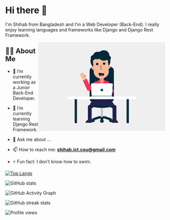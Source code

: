 # Hi there 👋

I'm Shihab from Bangladesh and I'm a Web Developer (Back-End). I really enjoy learning languages and frameworks like Django and Django Rest Framework.

<img align="right" alt="GIF" src="https://github.com/ShihabAhmed09/ShihabAhmed09/blob/main/code.gif?raw=true" width="400" height="280"/>

## 🙋‍♂️ About Me

- 🔭 I’m currently working as a Junior Back-End Developer.

- 🌱 I’m currently learning Django Rest Framework.

- 💬 Ask me about ...
- 📫 How to reach me: **shihab.ict.cou@gmail.com**

- ⚡ Fun fact: I don't know how to swim.

[![Top Langs](https://github-readme-stats.vercel.app/api/top-langs/?username=ShihabAhmed09)](https://github.com/anuraghazra/github-readme-stats)

![GitHub stats](https://github-readme-stats.vercel.app/api?username=ShihabAhmed09&show_icons=true)  

![GitHub Activity Graph](https://activity-graph.herokuapp.com/graph?username=ShihabAhmed09)  

![GitHub streak stats](https://github-readme-streak-stats.herokuapp.com/?user=ShihabAhmed09)  

![Profile views](https://gpvc.arturio.dev/ShihabAhmed09)  

